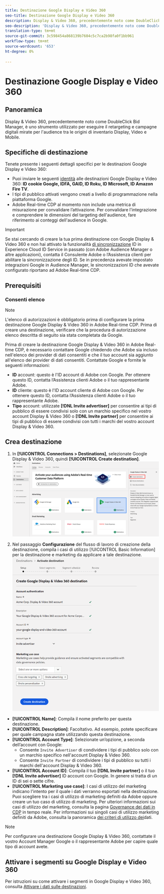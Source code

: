 ```yaml
---
title: Destinazione Google Display e Video 360
seo-title: Destinazione Google Display e Video 360
description: Display & Video 360, precedentemente noto come DoubleClick Bid Manager è uno strumento che consente di eseguire campagne di retargeting e di targeting delle audience su diverse fonti di inventario di Display, Video e Mobile.
seo-description: 'Display & Video 360, precedentemente noto come DoubleClick Bid Manager è uno strumento che consente di eseguire campagne di retargeting e di targeting delle audience su diverse fonti di inventario di Display, Video e Mobile. '
translation-type: tm+mt
source-git-commit: 3c598454a868139b7604c5c7ca2b98fa0f1bb961
workflow-type: tm+mt
source-wordcount: '653'
ht-degree: 0%

---
```



# Destinazione Google Display e Video 360

## Panoramica

Display &amp; Video 360, precedentemente noto come DoubleClick Bid Manager, è uno strumento utilizzato per eseguire il retargeting e campagne digitali mirate per l&#39;audience tra le origini di inventario Display, Video e Mobile.

## Specifiche di destinazione

Tenete presente i seguenti dettagli specifici per le destinazioni Google Display e Video 360:

* Puoi inviare le seguenti [identità](../../identity-service/namespaces.md) alle destinazioni Google Display e Video 360: **ID cookie Google, IDFA, GAID, ID Roku, ID Microsoft, ID Amazon Fire TV**.
* I tipi di pubblico attivati vengono creati a livello di programmazione nella piattaforma Google.
* Adobe Real-time CDP al momento non include una metrica di misurazione per convalidare l’attivazione. Per convalidare l&#39;integrazione e comprendere le dimensioni del targeting dell&#39;audience, fare riferimento ai conteggi dell&#39;audience in Google.

>[!IMPORTANT]
>
>Se stai cercando di creare la tua prima destinazione con Google Display &amp; Video 360 e non hai attivato la funzionalità [di sincronizzazione](https://docs.adobe.com/content/help/en/id-service/using/id-service-api/methods/idsync.html) ID in  Experience Cloud ID Service in passato (con  Adobe Audience Manager o altre applicazioni), contatta il Consulente Adobe o l’Assistenza clienti per abilitare la sincronizzazione degli ID. Se in precedenza avevate impostato integrazioni Google in  Audience Manager, le sincronizzazioni ID che avevate configurato riportano ad Adobe Real-time CDP.

## Prerequisiti

### Consenti elenco

>[!NOTE]
>
>L&#39;elenco di autorizzazioni è obbligatorio prima di configurare la prima destinazione Google Display &amp; Video 360 in Adobe Real-time CDP. Prima di creare una destinazione, verificare che la procedura di autorizzazione elenco descritta di seguito sia stata completata da Google.

Prima di creare la destinazione Google Display &amp; Video 360 in Adobe Real-time CDP, è necessario contattare Google chiedendo che Adobe sia incluso nell&#39;elenco dei provider di dati consentiti e che il tuo account sia aggiunto all&#39;elenco dei provider di dati consentiti. Contattate Google e fornite le seguenti informazioni:

* **ID** account: questo è l&#39;ID account di Adobe con Google. Per ottenere questo ID, contatta l’Assistenza clienti Adobe o il tuo rappresentante Adobe.
* **ID** cliente: questo è l&#39;ID account cliente di Adobe con Google. Per ottenere questo ID, contatta l’Assistenza clienti Adobe o il tuo rappresentante Adobe.
* **Tipo** account: utilizzate **[!DNL Invite advertiser]** per consentire ai tipi di pubblico di essere condivisi solo con un marchio specifico nel vostro account Display &amp; Video 360 o **[!DNL Invite partner]** per consentire ai tipi di pubblico di essere condivisi con tutti i marchi del vostro account Display &amp; Video 360.

## Crea destinazione

1. In **[!UICONTROL Connections > Destinations]**, selezionate Google Display &amp; Video 360, quindi **[!UICONTROL Create destination]**.
   ![Destinazione Google Display e Video 360 di Connect](/help/rtcdp/destinations/assets/google-dv360-destination.png)

2. Nel passaggio **Configurazione** del flusso di lavoro di creazione della destinazione, compila i casi di utilizzo [!UICONTROL Basic Information] per la destinazione e marketing da applicare a tale destinazione. <br>
   ![Informazioni di base Google Display &amp; Video 360](/help/rtcdp/destinations/assets/dv360-setup-step.png)
* **[!UICONTROL Name]**: Compila il nome preferito per questa destinazione.
* **[!UICONTROL Description]**: Facoltativo. Ad esempio, potete specificare per quale campagna state utilizzando questa destinazione.
* **[!UICONTROL Account Type]**: Selezionate un’opzione, a seconda dell’account con Google:
   * Consente `Invite Advertiser` di condividere i tipi di pubblico solo con un marchio specifico nell&#39;account Display &amp; Video 360.
   * Consente `Invite Partner` di condividere i tipi di pubblico su tutti i marchi dell&#39;account Display &amp; Video 360.
* **[!UICONTROL Account ID]**: Compila il tuo **[!DNL Invite partner]** o il tuo **[!DNL Invite advertiser]** ID account con Google. In genere si tratta di un ID di sei o sette cifre.
* **[!UICONTROL Marketing use case]**: I casi di utilizzo del marketing indicano l&#39;intento per il quale i dati verranno esportati nella destinazione. Puoi scegliere tra i casi di utilizzo di marketing definiti da Adobe oppure creare un tuo caso di utilizzo di marketing. Per ulteriori informazioni sui casi di utilizzo del marketing, consulta la pagina [Governance dei dati in CDP](/help/rtcdp/privacy/data-governance-overview.md#destinations) in tempo reale. Per informazioni sui singoli casi di utilizzo marketing definiti da Adobe, consulta la panoramica [dei criteri di utilizzo dei](/help/data-governance/policies/overview.md#core-actions)dati.

>[!NOTE]
>
>Per configurare una destinazione Google Display &amp; Video 360, contattate il vostro Account Manager Google o il rappresentante Adobe per capire quale tipo di account avete.

## Attivare i segmenti su Google Display e Video 360

Per istruzioni su come attivare i segmenti in Google Display e Video 360, consulta [Attivare i dati sulle destinazioni](/help/rtcdp/destinations/activate-destinations.md).